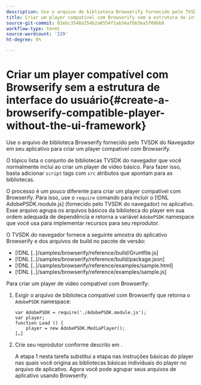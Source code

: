 ```yaml
---
description: Use o arquivo de biblioteca Browserify fornecido pelo TVSDK do Navegador em seu aplicativo para criar um player compatível com Browserify.
title: Criar um player compatível com Browserify sem a estrutura de interface do usuário
source-git-commit: 02ebc3548a254b2a6554f1ab34afbb3ea5f09bb8
workflow-type: tm+mt
source-wordcount: '229'
ht-degree: 0%

---
```


# Criar um player compatível com Browserify sem a estrutura de interface do usuário{#create-a-browserify-compatible-player-without-the-ui-framework}

Use o arquivo de biblioteca Browserify fornecido pelo TVSDK do Navegador em seu aplicativo para criar um player compatível com Browserify.

O tópico [](../../../browser-tvsdk-2.4/getting-started/c-psdk-browser-tvsdk-2.4-create-a-basic-player/t-psdk-browser-tvsdk-2.4-create-basic-player-tvsdk.md) lista o conjunto de bibliotecas TVSDK do navegador que você normalmente inclui ao criar um player de vídeo básico. Para fazer isso, basta adicionar `script` tags com `src` atributos que apontam para as bibliotecas.

O processo é um pouco diferente para criar um player compatível com Browserify. Para isso, use o `require` comando para incluir o [!DNL AdobePSDK.module.js] (fornecido pelo TVSDK do navegador) no aplicativo. Esse arquivo agrupa os arquivos básicos da biblioteca do player em sua ordem adequada de dependência e retorna a variável `AdobePSDK` namespace que você usa para implementar recursos para seu reprodutor.

O TVSDK do navegador fornece a seguinte amostra do aplicativo Browserify e dos arquivos de build no pacote de versão:

* [!DNL [..]/samples/browserify/reference/build/Gruntfile.js]
* [!DNL [..]/samples/browserify/reference/build/package.json]
* [!DNL [..]/samples/browserify/reference/examples/sample.html]
* [!DNL [..]/samples/browserify/reference/examples/sample.js]

Para criar um player de vídeo compatível com Browserify:

1. Exigir o arquivo de biblioteca compatível com Browserify que retorna o `AdobePSDK` namespace:

   ```
   var AdobePSDK = require('./AdobePSDK.module.js'); 
   var player; 
   function Load () { 
       player = new AdobePSDK.MediaPlayer(); 
   […]
   ```

1. Crie seu reprodutor conforme descrito em [](../../../browser-tvsdk-2.4/getting-started/c-psdk-browser-tvsdk-2.4-create-a-basic-player/t-psdk-browser-tvsdk-2.4-create-basic-player-tvsdk.md).

   A etapa 1 nesta tarefa substitui a etapa nas instruções básicas do player nas quais você origina as bibliotecas básicas individuais do player no arquivo de aplicativo.
Agora você pode agrupar seus arquivos de aplicativo usando Browserify.
